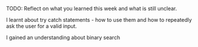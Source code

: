 TODO: Reflect on what you learned this week and what is still unclear.

I learnt about try catch statements - how to use them and how to repeatedly ask the user for a valid input.

I gained an understanding about binary search
